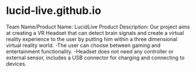 # lucid-live.github.io
Team Name/Product Name: LucidLive
Product Description:
Our project aims at creating a VR Headset that can detect brain signals and create a virtual reality experience to the user by putting him within a three dimensional virtual reality world.
-The user can choose between gaming and entertainment functionality.
-Headset does not need any controller or external sensor, includes a USB connector for charging and connecting to devices.
